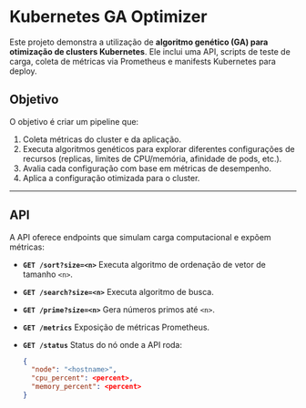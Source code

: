 # Kubernetes GA Optimizer

Este projeto demonstra a utilização de **algoritmo genético (GA) para otimização de clusters Kubernetes**. Ele inclui uma API, scripts de teste de carga, coleta de métricas via Prometheus e manifests Kubernetes para deploy.

## Objetivo

O objetivo é criar um pipeline que:

1. Coleta métricas do cluster e da aplicação.
2. Executa algoritmos genéticos para explorar diferentes configurações de recursos (replicas, limites de CPU/memória, afinidade de pods, etc.).
3. Avalia cada configuração com base em métricas de desempenho.
4. Aplica a configuração otimizada para o cluster.

---

## API

A API oferece endpoints que simulam carga computacional e expõem métricas:

- **`GET /sort?size=<n>`**
  Executa algoritmo de ordenação de vetor de tamanho `<n>`.

- **`GET /search?size=<n>`**
  Executa algoritmo de busca.

- **`GET /prime?size=<n>`**
  Gera números primos até `<n>`.

- **`GET /metrics`**
  Exposição de métricas Prometheus.

- **`GET /status`**
  Status do nó onde a API roda:
  ```json
  {
    "node": "<hostname>",
    "cpu_percent": <percent>,
    "memory_percent": <percent>
  }
